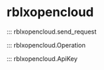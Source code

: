# rblxopencloud

::: rblxopencloud.send_request

::: rblxopencloud.Operation

::: rblxopencloud.ApiKey
